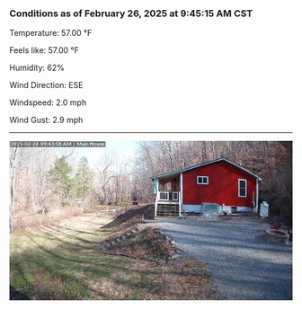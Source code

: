 ### Conditions as of February 26, 2025 at 9:45:15 AM CST 

Temperature: 57.00 &deg;F

Feels like: 57.00 &deg;F

Humidity: 62%

Wind Direction: ESE

Windspeed: 2.0 mph

Wind Gust: 2.9 mph

---

<img src="./images/latest.jpeg"/>

